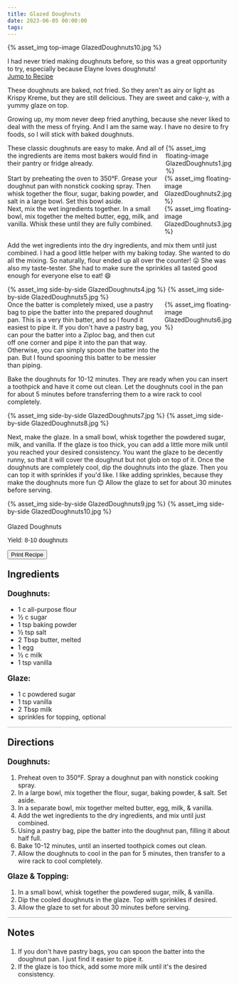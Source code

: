 ```yaml
---
title: Glazed Doughnuts
date: 2023-06-05 00:00:00
tags:
---
```


{% asset_img top-image GlazedDoughnuts10.jpg %}
<div class="post-body">
I had never tried making doughnuts before, so this was a great opportunity to try, especially because Elayne loves doughnuts!

<br>
<!--more-->

<a class="jump-to-recipe-btn" href="#recipejump"> 
    Jump to Recipe
</a>

These doughnuts are baked, not fried. So they aren't as airy or light as Krispy Kreme, but they are still delicious. They are sweet and cake-y, with a yummy glaze on top. 

Growing up, my mom never deep fried anything, because she never liked to deal with the mess of frying. And I am the same way. I have no desire to fry foods, so I will stick with baked doughnuts. 

<div style="display:flex;">
These classic doughnuts are easy to make. And all of the ingredients are items most bakers would find in their pantry or fridge already.
<div>
    {% asset_img floating-image GlazedDoughnuts1.jpg %}
</div>
</div>

<div style="display:flex;">
Start by preheating the oven to 350°F. Grease your doughnut pan with nonstick cooking spray. Then whisk together the flour, sugar, baking powder, and salt in a large bowl. Set this bowl aside. 
<div>
    {% asset_img floating-image GlazedDoughnuts2.jpg %}
</div>
</div>

<div style="display:flex;">
Next, mix the wet ingredients together. In a small bowl, mix together the melted butter, egg, milk, and vanilla. Whisk these until they are fully combined. 
<div>
    {% asset_img floating-image GlazedDoughnuts3.jpg %}
</div>
</div>

Add the wet ingredients into the dry ingredients, and mix them until just combined. I had a good little helper with my baking today. She wanted to do all the mixing. So naturally, flour ended up all over the counter! 😛 She was also my taste-tester. She had to make sure the sprinkles all tasted good enough for everyone else to eat! 😄 

<div style="display:flex;">
    {% asset_img side-by-side GlazedDoughnuts4.jpg %}
    {% asset_img side-by-side GlazedDoughnuts5.jpg %}
</div>

<div style="display:flex;">
Once the batter is completely mixed, use a pastry bag to pipe the batter into the prepared doughnut pan. This is a very thin batter, and so I found it easiest to pipe it. If you don't have a pastry bag, you can pour the batter into a Ziploc bag, and then cut off one corner and pipe it into the pan that way. Otherwise, you can simply spoon the batter into the pan. But I found spooning this batter to be messier than piping. 
<div>
    {% asset_img floating-image GlazedDoughnuts6.jpg %}
</div>
</div>

Bake the doughnuts for 10-12 minutes. They are ready when you can insert a toothpick and have it come out clean. Let the doughnuts cool in the pan for about 5 minutes before transferring them to a wire rack to cool completely.
<div style="display:flex;">
    {% asset_img side-by-side GlazedDoughnuts7.jpg %}
    {% asset_img side-by-side GlazedDoughnuts8.jpg %}
</div>

Next, make the glaze. In a small bowl, whisk together the powdered sugar, milk, and vanilla. If the glaze is too thick, you can add a little more milk until you reached your desired consistency. You want the glaze to be decently runny, so that it will cover the doughnut but not glob on top of it. 
Once the doughnuts are completely cool, dip the doughnuts into the glaze. Then you can top it with sprinkles if you'd like. I like adding sprinkles, because they make the doughnuts more fun 😊 
Allow the glaze to set for about 30 minutes before serving. 
<div style="display:flex;">
    {% asset_img side-by-side GlazedDoughnuts9.jpg %}
    {% asset_img side-by-side GlazedDoughnuts10.jpg %}
</div>

<br>
</div>

<div id="recipejump"></div>
<div id="recipe">
    <div class="recipe-box">
        <div class="recipe-title-box">
            <div>
                <div class="recipe-title-box-title">
                    <div class="recipe-title-box-header">Glazed Doughnuts</div>
                </div>
                <p class="recipe-title-box-title" style="font-family: Arial;">Yield: 8-10 doughnuts</p>
            </div>
            <!-- {% asset_img recipe-title-box-img GlazedDoughnuts10.jpg %} -->
            <button class="print-recipe"
                    type="button"
                    onclick="printDIV('recipe')" >
                Print Recipe
            </button>
        </div>
        <p style="font-size:150%;"><b>Ingredients</b></p>
        <p style="font-size:120%;"><b>Doughnuts:</b></p>
        <ul class="post-body">
                <li>1 c all-purpose flour</li>
                <li>½ c sugar</li>
                <li>1 tsp baking powder</li>
                <li>½ tsp salt</li>
                <li>2 Tbsp butter, melted</li>
                <li>1 egg</li>
                <li>½ c milk</li>
                <li>1 tsp vanilla</li>
        </ul>
        <p style="font-size:120%;"><b>Glaze:</b></p>
        <ul class="post-body">
                <li>1 c powdered sugar</li>
                <li>1 tsp vanilla</li>
                <li>2 Tbsp milk</li>
                <li>sprinkles for topping, optional</li>
        </ul>
        <hr style="height:1px;background-color:rgb(189, 189, 189) ">
        <p style="font-size:150%;"><b>Directions</b></p>
        <p style="font-size:120%;"><b>Doughnuts:</b></p>
        <ol class="post-body">
            <li>Preheat oven to 350°F. Spray a doughnut pan with nonstick cooking spray.</li>
            <li>In a large bowl, mix together the flour, sugar, baking powder, & salt. Set aside.</li>
            <li>In a separate bowl, mix together melted butter, egg, milk, & vanilla.</li>
            <li>Add the wet ingredients to the dry ingredients, and mix until just combined.</li>
            <li>Using a pastry bag, pipe the batter into the doughnut pan, filling it about half full.</li>
            <li>Bake 10-12 minutes, until an inserted toothpick comes out clean.</li>
            <li>Allow the doughnuts to cool in the pan for 5 minutes, then transfer to a wire rack to cool completely.</li>
        </ol> 
        <p style="font-size:120%;"><b>Glaze & Topping:</b></p>
        <ol class="post-body">
            <li>In a small bowl, whisk together the powdered sugar, milk, & vanilla.</li>
            <li>Dip the cooled doughnuts in the glaze. Top with sprinkles if desired.</li>
            <li>Allow the glaze to set for about 30 minutes before serving.</li>
        </ol>
        <hr style="height:1px;background-color:rgb(189, 189, 189) ">
        <p style="font-size:150%;"><b>Notes</b></p>
        <ol class="post-body">
            <li>If you don't have pastry bags, you can spoon the batter into the doughnut pan. I just find it easier to pipe it.</li>
            <li>If the glaze is too thick, add some more milk until it's the desired consistency.</li>
        </ol>
    </div>
</div>

<br>
